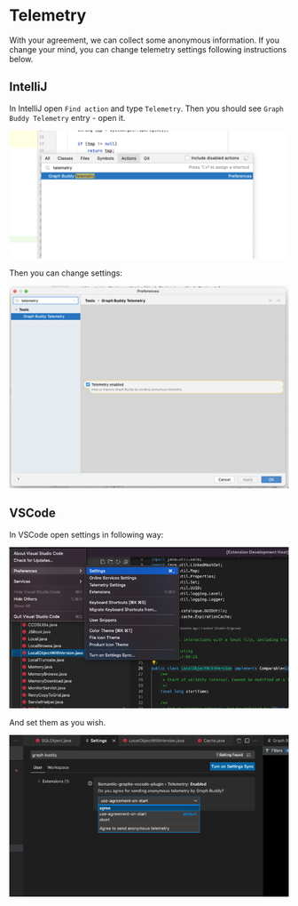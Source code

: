 # Telemetry

With your agreement, we can collect some anonymous information. If you change your mind, you can change telemetry settings following instructions below.

## IntelliJ

In IntelliJ open `Find action` and type `Telemetry`. Then you should see `Graph Buddy Telemetry` entry - open it.

<img src="../assets/images/telemetry/intellij-open-settings.png" width="800"/>

Then you can change settings:

<img src="../assets/images/telemetry/intellij-settings.png" width="800"/>

## VSCode

In VSCode open settings in following way:

<img src="../assets/images/telemetry/vscode-open-settings.png" width="800"/>

And set them as you wish.

<img src="../assets/images/telemetry/vscode-settings.png" width="800"/>